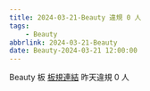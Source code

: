 ```yaml
---
title: 2024-03-21-Beauty 違規 0 人
tags:
    - Beauty
abbrlink: 2024-03-21-Beauty
date: Beauty-2024-03-21 12:00:00
---
```

Beauty 板 [板規連結](https://www.ptt.cc/bbs/Beauty/M.1630069980.A.84B.html)
昨天違規 0 人
